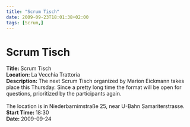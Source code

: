```yaml
---
title: "Scrum Tisch"
date: 2009-09-23T18:01:38+02:00
tags: [Scrum,]
---
```


# Scrum Tisch


<strong>Title: </strong>Scrum Tisch<br /><strong>Location: </strong>La Vecchia Trattoria<br /><strong>Description: 
</strong>The next Scrum Tisch organized by Marion Eickmann takes place this Thursday. Since a pretty long time the 
format will be open for questions, prioritized by the participants again.<br><br>The location is in Niederbarnimstraße 
25, near U-Bahn Samariterstrasse.<br /><strong>Start Time: </strong>18:30<br /><strong>Date: </strong>2009-09-24<br />
